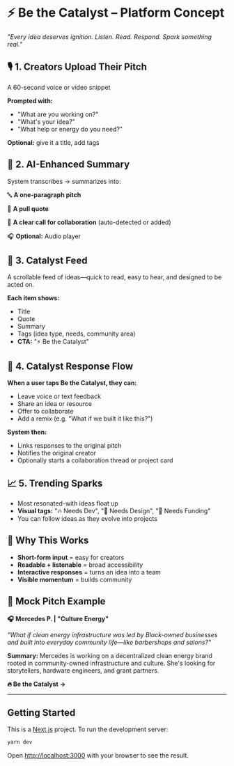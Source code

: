 # ⚡️ Be the Catalyst – Platform Concept

*"Every idea deserves ignition. Listen. Read. Respond. Spark something real."*

## 🎙 1. Creators Upload Their Pitch

A 60-second voice or video snippet

**Prompted with:**
- "What are you working on?"
- "What's your idea?"
- "What help or energy do you need?"

**Optional:** give it a title, add tags

## 🧠 2. AI-Enhanced Summary

System transcribes → summarizes into:

🔤 **A one-paragraph pitch**

💬 **A pull quote**

🎯 **A clear call for collaboration** (auto-detected or added)

🎧 **Optional:** Audio player

## 🧪 3. Catalyst Feed

A scrollable feed of ideas—quick to read, easy to hear, and designed to be acted on.

**Each item shows:**
- Title
- Quote
- Summary
- Tags (idea type, needs, community area)
- **CTA:** "⚡️ Be the Catalyst"

## 💬 4. Catalyst Response Flow

**When a user taps Be the Catalyst, they can:**
- Leave voice or text feedback
- Share an idea or resource
- Offer to collaborate
- Add a remix (e.g. "What if we built it like this?")

**System then:**
- Links responses to the original pitch
- Notifies the original creator
- Optionally starts a collaboration thread or project card

## 📈 5. Trending Sparks

- Most resonated-with ideas float up
- **Visual tags:** "🔥 Needs Dev", "🎨 Needs Design", "💸 Needs Funding"
- You can follow ideas as they evolve into projects

## 💎 Why This Works

- **Short-form input** = easy for creators
- **Readable + listenable** = broad accessibility
- **Interactive responses** = turns an idea into a team
- **Visible momentum** = builds community

## 🧪 Mock Pitch Example

**🎧 Mercedes P. | "Culture Energy"**

*"What if clean energy infrastructure was led by Black-owned businesses and built into everyday community life—like barbershops and salons?"*

**Summary:** Mercedes is working on a decentralized clean energy brand rooted in community-owned infrastructure and culture. She's looking for storytellers, hardware engineers, and grant partners.

**🔥 Be the Catalyst →**

---

## Getting Started

This is a [Next.js](https://nextjs.org) project. To run the development server:

```bash
yarn dev
```

Open [http://localhost:3000](http://localhost:3000) with your browser to see the result.
